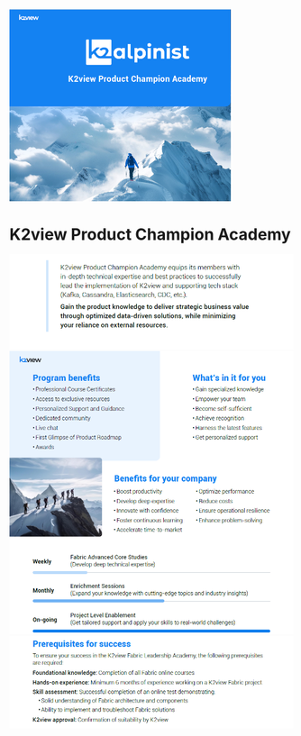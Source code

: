<img src="../images/alpinist1.png" style="zoom: 50%;" />

# K2view Product Champion Academy

<img src="../images/alpinist2-st.png" style="zoom: 90%;" />

<img src="../images/alpinist2.png" style="zoom: 90%;" />

<img src="../images/alpinist2-end.png" style="zoom: 90%;" />



